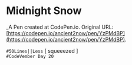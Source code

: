 # Midnight Snow
 _A Pen created at CodePen.io. Original URL: [https://codepen.io/ancient2now/pen/YzPMdBP](https://codepen.io/ancient2now/pen/YzPMdBP).

  `#50Lines||Less`  [ squeeezed ] <br>
`#CodeVember Day 20`